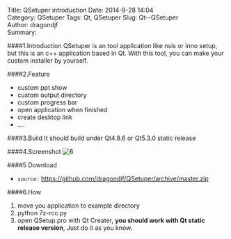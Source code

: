 Title: QSetuper introduction
Date: 2014-9-28 14:04  
Category: QSetuper 
Tags: Qt, QSetuper
Slug: Qt--QSetuper   
Author: dragondjf  
Summary:  

####1.Introduction
QSetuper is an tool  application like  nsis or inno setup,  but this is an c++ application based in Qt. With this tool, you can make your custom installer by yourself.

####2.Feature

+ custom ppt show
+ custom output directory
+ custom progress bar
+ open application when finished
+ create desktop link
+ ....

####3.Build
It should build under Qt4.8.6 or Qt5.3.0 static release

####4.Screenshot
![6](../static/images/QSetuper.png)

####5 Download
+ `source:` <a href="https://github.com/dragondjf/QSetuper/archive/">https://github.com/dragondjf/QSetuper/archive/master.zip</a>

####6.How
1. move you application to example directory
2. python 7z-rcc.py
3. open QSetup.pro with Qt Creater, **you should work with Qt static release version**, Just do it as you know.
